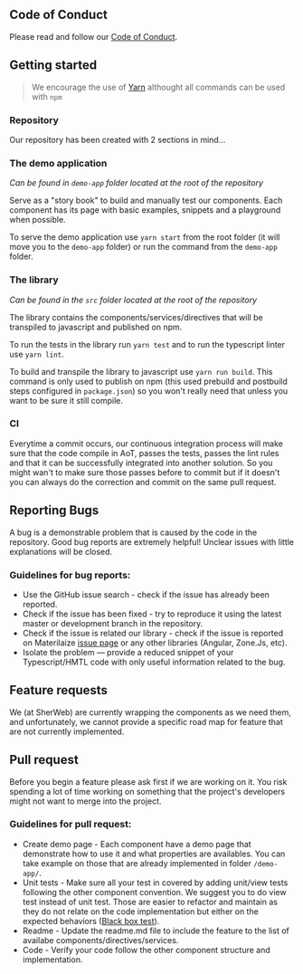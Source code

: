 ## Code of Conduct

Please read and follow our [Code of Conduct](CODE_OF_CONDUCT.md).

## Getting started

>We encourage the use of [Yarn](https://yarnpkg.com/en/) althought all commands can be used with `npm`

### Repository
Our repository has been created with 2 sections in mind...

### The demo application
_Can be found in `demo-app` folder located at the root of the repository_

Serve as a "story book" to build and manually test our components. Each component has its page with basic examples, snippets and a playground when possible.

To serve the demo application use `yarn start` from the root folder (it will move you to the `demo-app` folder) or run the command from the `demo-app` folder.

### The library
_Can be found in the `src` folder located at the root of the repository_

The library contains the components/services/directives that will be transpiled to javascript and published on npm.

To run the tests in the library run `yarn test` and to run the typescript linter use `yarn lint`.

To build and transpile the library to javascript use `yarn run build`. This command is only used to publish on npm (this used prebuild and postbuild steps configured in `package.json`) so you won't really need that unless you want to be sure it still compile.

### CI
Everytime a commit occurs, our continuous integration process will make sure that the code compile in AoT, passes the tests, passes the lint rules and that it can be successfully integrated into another solution. So you might wan't to make sure those passes before to commit but if it doesn't you can always do the correction and commit on the same pull request.

## Reporting Bugs
A bug is a demonstrable problem that is caused by the code in the repository. Good bug reports are extremely helpful! Unclear issues with little explanations will be closed.

### Guidelines for bug reports:

- Use the GitHub issue search - check if the issue has already been reported.
- Check if the issue has been fixed - try to reproduce it using the latest master or development branch in the repository.
- Check if the issue is related our library - check if the issue is reported on Materilaize [issue page](https://github.com/Dogfalo/materialize/issues) or any other libraries (Angular, Zone.Js, etc).
- Isolate the problem — provide a reduced snippet of your Typescript/HMTL code with only useful information related to the bug.

## Feature requests
We (at SherWeb) are currently wrapping the components as we need them, and unfortunately, we cannot provide a specific road map for feature that are not currently implemented. 

## Pull request
Before you begin a feature please ask first if we are working on it. You risk spending a lot of time working on something that the project's developers might not want to merge into the project.

### Guidelines for pull request:
- Create demo page - Each component have a demo page that demonstrate how to use it and what properties are availables. You can take example on those that are already implemented in folder `/demo-app/`. 
- Unit tests - Make sure all your test in covered by adding unit/view tests following the other component convention. We suggest you to do view test instead of unit test. Those are easier to refactor and maintain as they do not relate on the code implementation but either on the expected behaviors ([Black box test](http://softwaretestingfundamentals.com/black-box-testing/)).
- Readme - Update the readme.md file to include the feature to the list of availabe components/directives/services.
- Code - Verify your code follow the other component structure and implementation.
